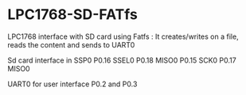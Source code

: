 # LPC1768-SD-FATfs
LPC1768 interface with SD card using Fatfs : It creates/writes on a file, reads the content and sends to UART0

Sd card interface in SSP0
P0.16 SSEL0
P0.18 MISO0
P0.15 SCK0
P0.17 MISO0

UART0 for user interface 
P0.2 and P0.3
